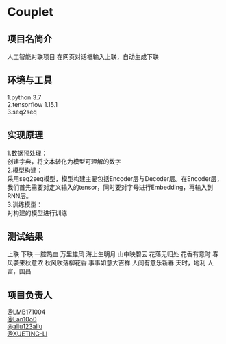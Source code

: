 # Couplet
## 项目名简介
人工智能对联项目
在网页对话框输入上联，自动生成下联 <br>
## 环境与工具
1.python 3.7 <br>
2.tensorflow 1.15.1 <br>
3.seq2seq <br>
## 实现原理
1.数据预处理：<br>
创建字典，将文本转化为模型可理解的数字<br>
2.模型构建：<br>
采用seq2seq模型，模型构建主要包括Encoder层与Decoder层。在Encoder层，我们首先需要对定义输入的tensor，同时要对字母进行Embedding，再输入到RNN层。<br>
3.训练模型：<br>
对构建的模型进行训练<br>
## 测试结果
   上联             下联
一腔热血             万里雄风
海上生明月           山中映碧云
花落无归处           花香有意时
春风袭来秋意浓       秋风吹落柳花香
事事如意大吉祥       人间有意乐新春
天时，地利           人富，国昌
## 项目负责人
[@LMB171004](https://github.com/LMB171004)  <br>
[@Lan10o0](https://github.com/Lan10o0)  <br>
[@aliu123aliu](https://github.com/aliu123aliu)  <br>
[@XUETING-LI](https://github.com/XUETING-LI)  <br>
